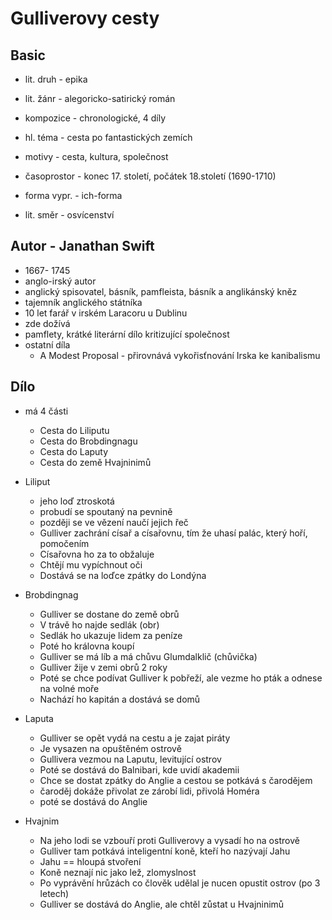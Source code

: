 # Gulliverovy cesty

## Basic

- lit. druh - epika
- lit. žánr - alegoricko-satirický román
- kompozice - chronologické, 4 díly
- hl. téma - cesta po fantastických zemích
- motivy - cesta, kultura, společnost
- časoprostor - konec 17. století, počátek 18.století (1690-1710)
- forma vypr. - ich-forma

- lit. směr - osvícenství

## Autor - Janathan Swift

- 1667- 1745
- anglo-irský autor
- anglický spisovatel, básník, pamfleista, básník a anglikánský kněz
- tajemník anglického státníka
- 10 let farář v irském Laracoru u Dublinu
- zde dožívá
- pamflety, krátké literární dílo kritizující společnost
- ostatní díla
    - A Modest Proposal - přirovnává vykořisťnování Irska ke kanibalismu

## Dílo

- má 4 části
    - Cesta do Liliputu
    - Cesta do Brobdingnagu
    - Cesta do Laputy
    - Cesta do země Hvajninimů

- Liliput
    - jeho loď ztroskotá
    - probudí se spoutaný na pevnině
    - později se ve vězení naučí jejich řeč
    - Gulliver zachrání císař a císařovnu, tím že uhasí palác, který hoří, pomočením
    - Císařovna ho za to obžaluje
    - Chtějí mu vypíchnout oči
    - Dostává se na loďce zpátky do Londýna
- Brobdingnag
    - Gulliver se dostane do země obrů
    - V trávě ho najde sedlák (obr)
    - Sedlák ho ukazuje lidem za peníze
    - Poté ho královna koupí
    - Gulliver se má líb a má chůvu Glumdalklič (chůvička)
    - Gulliver žije v zemi obrů 2 roky
    - Poté se chce podívat Gulliver k pobřeží, ale vezme ho pták a odnese na volné moře
    - Nachází ho kapitán a dostává se domů
- Laputa
    - Gulliver se opět vydá na cestu a je zajat piráty
    - Je vysazen na opuštěném ostrově
    - Gullivera vezmou na Laputu, levitující ostrov
    - Poté se dostává do Balnibari, kde uvidí akademii
    - Chce se dostat zpátky do Anglie a cestou se potkává s čarodějem
    - čaroděj dokáže přivolat ze zárobí lidi, přivolá Homéra
    - poté se dostává do Anglie
- Hvajnim
    - Na jeho lodi se vzbouří proti Gulliverovy a vysadí ho na ostrově
    - Gulliver tam potkává inteligentní koně, kteří ho nazývají Jahu
    - Jahu == hloupá stvoření
    - Koně neznají nic jako lež, zlomyslnost
    - Po vyprávění hrůzách co člověk udělal je nucen opustit ostrov (po 3 letech)
    - Gulliver se dostává do Anglie, ale chtěl zůstat u Hvajninimů